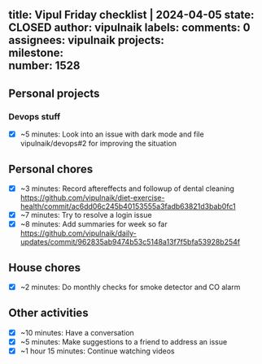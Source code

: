 title:	Vipul Friday checklist | 2024-04-05
state:	CLOSED
author:	vipulnaik
labels:	
comments:	0
assignees:	vipulnaik
projects:	
milestone:	
number:	1528
--
## Personal projects

### Devops stuff

- [x] ~5 minutes: Look into an issue with dark mode and file vipulnaik/devops#2 for improving the situation

## Personal chores

- [x] ~3 minutes: Record aftereffects and followup of dental cleaning https://github.com/vipulnaik/diet-exercise-health/commit/ac6dd06c245b40153555a3fadb63821d3bab0fc1
- [x] ~7 minutes: Try to resolve a login issue
- [x] ~8 minutes: Add summaries for week so far https://github.com/vipulnaik/daily-updates/commit/962835ab9474b53c5148a13f7f5bfa53928b254f

## House chores

- [x] ~2 minutes: Do monthly checks for smoke detector and CO alarm

## Other activities

- [x] ~10 minutes: Have a conversation
- [x] ~5 minutes: Make suggestions to a friend to address an issue
- [x] ~1 hour 15 minutes: Continue watching videos
